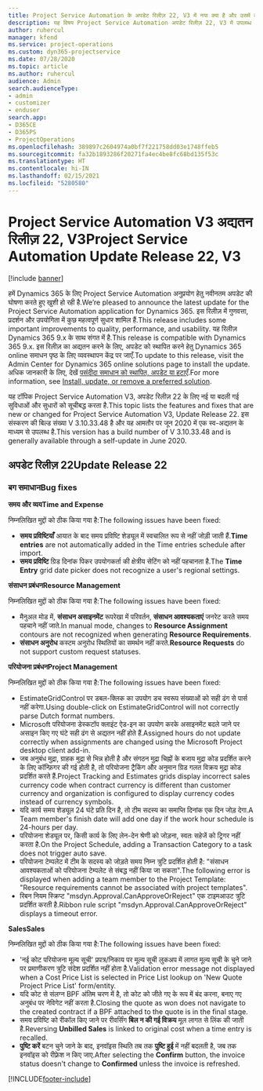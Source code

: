 ```yaml
---
title: Project Service Automation के अपडेट रिलीज़ 22, V3 में नया क्या है और उसमें क्या परिवर्तन हुआ है
description: यह विषय Project Service Automation अपडेट रिलीज़ 22, V3 में उपलब्ध सुविधाओं और सुधारों को सूचीबद्ध करता है.
author: ruhercul
manager: kfend
ms.service: project-operations
ms.custom: dyn365-projectservice
ms.date: 07/28/2020
ms.topic: article
ms.author: ruhercul
audience: Admin
search.audienceType:
- admin
- customizer
- enduser
search.app:
- D365CE
- D365PS
- ProjectOperations
ms.openlocfilehash: 389897c2604974a0bf7f221758dd03e1748ffeb5
ms.sourcegitcommit: fa32b1893286f20271fa4ec4be8fc68bd135f53c
ms.translationtype: HT
ms.contentlocale: hi-IN
ms.lasthandoff: 02/15/2021
ms.locfileid: "5280580"
---
```

# <a name="project-service-automation-update-release-22-v3"></a><span data-ttu-id="1f531-103">Project Service Automation V3 अद्यतन रिलीज़ 22, V3</span><span class="sxs-lookup"><span data-stu-id="1f531-103">Project Service Automation Update Release 22, V3</span></span>

[!include [banner](../includes/psa-now-project-operations.md)]

<span data-ttu-id="1f531-104">हमें Dynamics 365 के लिए Project Service Automation अनुप्रयोग हेतु नवीनतम अपडेट की घोषणा करते हुए खुशी हो रही है.</span><span class="sxs-lookup"><span data-stu-id="1f531-104">We’re pleased to announce the latest update for the Project Service Automation application for Dynamics 365.</span></span> <span data-ttu-id="1f531-105">इस रिलीज़ में गुणवत्ता, प्रदर्शन और उपयोगिता में कुछ महत्वपूर्ण सुधार शामिल हैं.</span><span class="sxs-lookup"><span data-stu-id="1f531-105">This release includes some important improvements to quality, performance, and usability.</span></span> <span data-ttu-id="1f531-106">यह रिलीज़ Dynamics 365 9.x के साथ संगत में है.</span><span class="sxs-lookup"><span data-stu-id="1f531-106">This release is compatible with Dynamics 365 9.x.</span></span> <span data-ttu-id="1f531-107">इस रिलीज़ का अद्यतन करने के लिए, अपडेट को स्थापित करने हेतु Dynamics 365 online समाधन पृष्ठ के लिए व्यवस्थापन केंद्र पर जाएँ.</span><span class="sxs-lookup"><span data-stu-id="1f531-107">To update to this release, visit the Admin Center for Dynamics 365 online solutions page to install the update.</span></span> <span data-ttu-id="1f531-108">अधिक जानकारी के लिए, देखें [पसंदीदा समाधान को स्थापित, अपडेट या हटाएँ](https://docs.microsoft.com/power-platform/admin/install-remove-preferred-solution).</span><span class="sxs-lookup"><span data-stu-id="1f531-108">For more information, see [Install, update, or remove a preferred solution](https://docs.microsoft.com/power-platform/admin/install-remove-preferred-solution).</span></span>

<span data-ttu-id="1f531-109">यह टॉपिक Project Service Automation V3, अपडेट रिलीज़ 22 के लिए नई या बदली गई सुविधाओं और सुधारों को सूचीबद्ध करता है.</span><span class="sxs-lookup"><span data-stu-id="1f531-109">This topic lists the features and fixes that are new or changed for Project Service Automation V3, Update Release 22.</span></span> <span data-ttu-id="1f531-110">इस संस्करण की बिल्ड संख्या V 3.10.33.48 है और यह आमतौर पर जून 2020 में एक स्व-अद्यतन के माध्यम से उपलब्ध है.</span><span class="sxs-lookup"><span data-stu-id="1f531-110">This version has a build number of V 3.10.33.48 and is generally available through a self-update in June 2020.</span></span>

## <a name="update-release-22"></a><span data-ttu-id="1f531-111">अपडेट रिलीज़ 22</span><span class="sxs-lookup"><span data-stu-id="1f531-111">Update Release 22</span></span>

### <a name="bug-fixes"></a><span data-ttu-id="1f531-112">बग समाधान</span><span class="sxs-lookup"><span data-stu-id="1f531-112">Bug fixes</span></span>



<span data-ttu-id="1f531-113">**समय और व्यय**</span><span class="sxs-lookup"><span data-stu-id="1f531-113">**Time and Expense**</span></span>

<span data-ttu-id="1f531-114">निम्नलिखित मुद्दों को ठीक किया गया है:</span><span class="sxs-lookup"><span data-stu-id="1f531-114">The following issues have been fixed:</span></span>

- <span data-ttu-id="1f531-115">**समय प्रविष्टियाँ** आयात के बाद समय प्रविष्टि शेड्यूल में स्वचालित रूप से नहीं जोड़ी जाती हैं.</span><span class="sxs-lookup"><span data-stu-id="1f531-115">**Time entries** are not automatically added in the Time entries schedule after import.</span></span>
- <span data-ttu-id="1f531-116">**समय प्रविष्टि** ग्रिड दिनांक पिकर उपयोगकर्ता की क्षेत्रीय सेटिंग को नहीं पहचानता है.</span><span class="sxs-lookup"><span data-stu-id="1f531-116">The **Time Entry** grid date picker does not recognize a user's regional settings.</span></span>

<span data-ttu-id="1f531-117">**संसाधन प्रबंधन**</span><span class="sxs-lookup"><span data-stu-id="1f531-117">**Resource Management**</span></span>

<span data-ttu-id="1f531-118">निम्नलिखित मुद्दों को ठीक किया गया है:</span><span class="sxs-lookup"><span data-stu-id="1f531-118">The following issues have been fixed:</span></span>

- <span data-ttu-id="1f531-119">मैनुअल मोड में, **संसाधन असाइनमेंट** रूपरेखा में परिवर्तन, **संसाधन आवश्यकताएं** जनरेट करते समय पहचाने नहीं जाते.</span><span class="sxs-lookup"><span data-stu-id="1f531-119">In manual mode, changes to **Resource Assignment** contours are not recognized when generating **Resource Requirements**.</span></span>
- <span data-ttu-id="1f531-120">**संसाधन अनुरोध** कस्टम अनुरोध स्थितियों का समर्थन नहीं करते.</span><span class="sxs-lookup"><span data-stu-id="1f531-120">**Resource Requests** do not support custom request statuses.</span></span>

<span data-ttu-id="1f531-121">**परियोजना प्रबंधन**</span><span class="sxs-lookup"><span data-stu-id="1f531-121">**Project Management**</span></span>

<span data-ttu-id="1f531-122">निम्नलिखित मुद्दों को ठीक किया गया है:</span><span class="sxs-lookup"><span data-stu-id="1f531-122">The following issues have been fixed:</span></span>

- <span data-ttu-id="1f531-123">EstimateGridControl पर डबल-क्लिक का उपयोग डच स्वरूप संख्याओं को सही ढंग से पार्स नहीं करेगा.</span><span class="sxs-lookup"><span data-stu-id="1f531-123">Using double-click on EstimateGridControl will not correctly parse Dutch format numbers.</span></span>
- <span data-ttu-id="1f531-124">Microsoft परियोजना डेस्कटॉप क्लाइंट ऐड-इन का उपयोग करके असाइनमेंट बदले जाने पर असाइन किए गए घंटे सही ढंग से अद्यतन नहीं होते हैं.</span><span class="sxs-lookup"><span data-stu-id="1f531-124">Assigned hours do not update correctly when assignments are changed using the Microsoft Project desktop client add-in.</span></span>
- <span data-ttu-id="1f531-125">जब अनुबंध मुद्रा, ग्राहक मुद्रा से भिन्न होती है और संगठन मुद्रा चिह्नों के बजाय मुद्रा कोड प्रदर्शित करने के लिए कॉन्फ़िगर की गई होती है, तो परियोजना ट्रैकिंग और अनुमान ग्रिड गलत विक्रय मुद्रा कोड प्रदर्शित करते हैं.</span><span class="sxs-lookup"><span data-stu-id="1f531-125">Project Tracking and Estimates grids display incorrect sales currency code when contract currency is different than customer currency and organization is configured to display currency codes instead of currency symbols.</span></span>
- <span data-ttu-id="1f531-126">यदि कार्य समय शेड्यूल 24 घंटे प्रति दिन है, तो टीम सदस्य का समाप्ति दिनांक एक दिन जोड़ देगा.</span><span class="sxs-lookup"><span data-stu-id="1f531-126">A Team member's finish date will add one day if the work hour schedule is 24-hours per day.</span></span>
- <span data-ttu-id="1f531-127">परियोजना शेड्यूल पर, किसी कार्य के लिए लेन-देन श्रेणी को जोड़ना, स्वतः सहेजें को ट्रिगर नहीं करता है.</span><span class="sxs-lookup"><span data-stu-id="1f531-127">On the Project Schedule, adding a Transaction Category to a task does not trigger auto save.</span></span>
- <span data-ttu-id="1f531-128">परियोजना टेम्पलेट में टीम के सदस्य को जोड़ते समय निम्न त्रुटि प्रदर्शित होती है: "संसाधन आवश्यकताओं को परियोजना टेम्पलेट से संबद्ध नहीं किया जा सकता".</span><span class="sxs-lookup"><span data-stu-id="1f531-128">The following error is displayed when adding a team member to the Project Template: "Resource requirements cannot be associated with project templates".</span></span> 
- <span data-ttu-id="1f531-129">रिबन नियम स्क्रिप्ट "msdyn.Approval.CanApproveOrReject" एक टाइमआउट त्रुटि प्रदर्शित करती है.</span><span class="sxs-lookup"><span data-stu-id="1f531-129">Ribbon rule script "msdyn.Approval.CanApproveOrReject" displays a timeout error.</span></span>

<span data-ttu-id="1f531-130">**Sales**</span><span class="sxs-lookup"><span data-stu-id="1f531-130">**Sales**</span></span>

<span data-ttu-id="1f531-131">निम्नलिखित मुद्दों को ठीक किया गया है:</span><span class="sxs-lookup"><span data-stu-id="1f531-131">The following issues have been fixed:</span></span>

- <span data-ttu-id="1f531-132">'नई कोट परियोजना मूल्य सूची' प्रपत्र/निकाय पर मूल्य सूची लुकअप में लागत मूल्य सूची के चुने जाने पर प्रमाणीकरण त्रुटि संदेश प्रदर्शित नहीं होता है.</span><span class="sxs-lookup"><span data-stu-id="1f531-132">Validation error message not displayed when a Cost Price List is selected in Price List lookup on 'New Quote Project Price List' form/entity.</span></span>
- <span data-ttu-id="1f531-133">यदि कोट से संलग्न BPF अंतिम चरण में है, तो कोट को जीते गए के रूप में बंद करना, बनाए गए अनुबंध पर नेविगेट नहीं करता है.</span><span class="sxs-lookup"><span data-stu-id="1f531-133">Closing the quote as won does not navigate to the created contract if a BPF attached to the quote is in the final stage.</span></span>
- <span data-ttu-id="1f531-134">समय प्रविष्टि को रीकॉल किए जाने पर रीवर्सिंग **बिल न की गई विक्रय** मूल लागत से लिंक की जाती है.</span><span class="sxs-lookup"><span data-stu-id="1f531-134">Reversing **Unbilled Sales** is linked to original cost when a time entry is recalled.</span></span>
- <span data-ttu-id="1f531-135">**पुष्टि करें** बटन चुने जाने के बाद, इनवॉइस स्थिति तब तक **पुष्टि हुई** में नहीं बदलती है, जब तक इनवॉइस को रीफ़्रेश न किए जाए.</span><span class="sxs-lookup"><span data-stu-id="1f531-135">After selecting the **Confirm** button, the invoice status doesn't change to **Confirmed** unless the invoice is refreshed.</span></span>


[!INCLUDE[footer-include](../includes/footer-banner.md)]